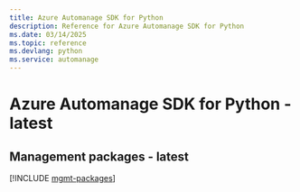 ```yaml
---
title: Azure Automanage SDK for Python
description: Reference for Azure Automanage SDK for Python
ms.date: 03/14/2025
ms.topic: reference
ms.devlang: python
ms.service: automanage
---
```

# Azure Automanage SDK for Python - latest

## Management packages - latest
[!INCLUDE [mgmt-packages](automanage-mgmt-index.md)]